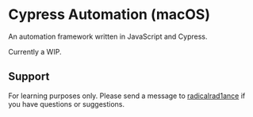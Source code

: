 # Cypress Automation (macOS)
An automation framework written in JavaScript and Cypress.

Currently a WIP.

## Support
For learning purposes only. Please send a message to [radicalrad1ance](https://github.com/radicalrad1ance/) if you have questions or suggestions.
